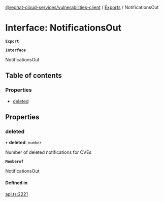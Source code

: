 [@redhat-cloud-services/vulnerabilities-client](../README.md) / [Exports](../modules.md) / NotificationsOut

# Interface: NotificationsOut

**`Export`**

**`Interface`**

NotificationsOut

## Table of contents

### Properties

- [deleted](NotificationsOut.md#deleted)

## Properties

### deleted

• **deleted**: `number`

Number of deleted notifications for CVEs

**`Memberof`**

NotificationsOut

#### Defined in

[api.ts:2221](https://github.com/mkholjuraev/javascript-clients/blob/master/packages/vulnerabilities/api.ts#L2221)
